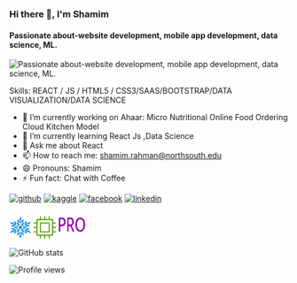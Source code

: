 ### Hi there 👋, I'm Shamim
#### Passionate about-website development, mobile app development, data science, ML.
![Passionate about-website development, mobile app development, data science, ML.](https://miro.medium.com/max/2880/1*ggxTiqwhAZ4HlnKnRhlpUA.png)


Skills:  REACT / JS / HTML5 / CSS3/SAAS/BOOTSTRAP/DATA VISUALIZATION/DATA SCIENCE

- 🔭 I’m currently working on Ahaar: Micro Nutritional Online Food Ordering Cloud Kitchen Model 
- 🌱 I’m currently learning  React Js ,Data Science 
- 💬 Ask me about React 
- 📫 How to reach me: shamim.rahman@northsouth.edu 
- 😄 Pronouns: Shamim 
- ⚡ Fun fact: Chat with Coffee 


[<img src='https://cdn.jsdelivr.net/npm/simple-icons@3.0.1/icons/github.svg' alt='github' height='40'>](https://github.com/shamimrahman)  [<img src='https://cdn.jsdelivr.net/npm/simple-icons@3.0.1/icons/kaggle.svg' alt='kaggle' height='40'>](https://www.kaggle.com/mdshamimrahman)  [<img src='https://cdn.jsdelivr.net/npm/simple-icons@3.0.1/icons/facebook.svg' alt='facebook' height='40'>](https://www.facebook.com/shamim.rahman.73)  [<img src='https://cdn.jsdelivr.net/npm/simple-icons@3.0.1/icons/linkedin.svg' alt='linkedin' height='40'>](https://www.linkedin.com/in/md-shamim-rahman-801/)  

<a href='https://archiveprogram.github.com/'><img src='https://raw.githubusercontent.com/acervenky/animated-github-badges/master/assets/acbadge.gif' width='40' height='40'></a> <a href='https://docs.github.com/en/developers'><img src='https://raw.githubusercontent.com/acervenky/animated-github-badges/master/assets/devbadge.gif' width='40' height='40'></a> <a href='https://github.com/pricing'><img src='https://raw.githubusercontent.com/acervenky/animated-github-badges/master/assets/pro.gif' width='50' height='50'></a>

![GitHub stats](https://github-readme-stats.vercel.app/api?username=shamimrahman&show_icons=true)  

![Profile views](https://gpvc.arturio.dev/shamimrahman)  
